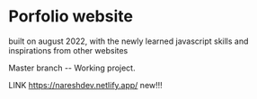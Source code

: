 # Porfolio website 

built on august 2022, with the newly learned javascript skills and inspirations from other websites

Master branch -- Working project.

LINK https://nareshdev.netlify.app/ new!!!
